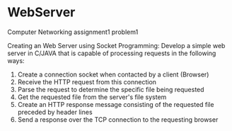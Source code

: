 # WebServer
Computer Networking assignment1 problem1

Creating an Web Server using Socket Programming: Develop a simple web server in C/JAVA that is capable of processing requests in the following ways:
 1. Create a connection socket when contacted by a client (Browser)
 2. Receive the HTTP request from this connection
 3. Parse the request to determine the specific file being requested
 4. Get the requested file from the server's file system
 5. Create an HTTP response message consisting of the requested file preceded by header lines
 6. Send a response over the TCP connection to the requesting browser

